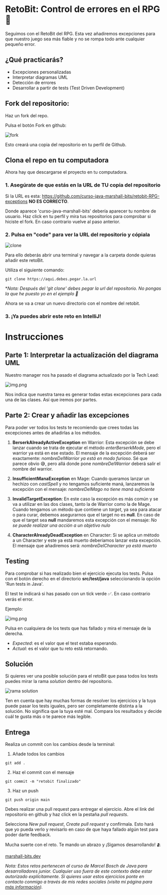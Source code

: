 # RetoBit: Control de errores en el RPG 🙈

Seguimos con el RetoBit del RPG. Esta vez añadiremos excepciones para que nuestro juego sea más fiable y no se rompa todo ante cualquier pequeño error.

## ¿Qué practicarás?

- Excepciones personalizadas
- Interpretar diagramas UML
- Detección de errores
- Desarrollar a partir de tests (Test Driven Development)

## Fork del repositorio:

Haz un fork del repo.

Pulsa el botón Fork en github:

![fork](public/img1.png)

Esto creará una copia del repositorio en tu perfil de Github. 

## Clona el repo en tu computadora

Ahora hay que descargarse el proyecto en tu computadora.

### 1. Asegúrate de que estás en la URL de TU copia del repositorio
   

Si la URL es esta: https://github.com/curso-java-marshall-bits/retobit-RPG-exceptions **NO ES CORRECTO**.
    

Donde aparece 'curso-java-marshall-bits' debería aparecer tu nombre de usuario. Haz click en tu perfil y mira tus repositorios para comprobar si hiciste el fork. En caso contrario vuelve al paso anterior. 


### 2. Pulsa en "code" para ver la URL del repositorio y cópiala

![clone](public/img2.png)

Para ello deberás abrir una terminal y navegar a la carpeta donde quieras añadir este retoBit.

Utiliza el siguiente comando:

```commandline
git clone https://aqui.debes.pegar.la.url
```

**Nota: Después del 'git clone' debes pegar la url del repositorio. No pongas la que he puesto yo en el ejemplo 🤣*

Ahora se va a crear un nuevo directorio con el nombre del retobit.

### 3. ¡Ya puedes abrir este reto en IntelliJ!

# Instrucciones

## Parte 1: Interpretar la actualización del diagrama UML

Nuestro manager nos ha pasado el diagrama actualizado por la Tech Lead:

![img.png](public/diagrama.png)

Nos indica que nuestra tarea es generar todas estas excepciones para cada una de las clases. Así que iremos por partes.

## Parte 2: Crear y añadir las excepciones

Para poder ver todos los tests te recomiendo que crees todas las excepciones antes de añadirlas a los métodos.

1. **BerserkAlreadyActiveException** en Warrior: Esta excepción se debe lanzar cuando se trata de ejecutar el método *enterBerserkMode*, pero el warrior ya está en ese estado. El mensaje de la excepción deberá ser exactamente: *nombreDelWarrior ya está en modo furioso*. Sé que parece obvio 😅, pero allá donde pone *nombreDelWarrior* deberá salir el nombre del warrior. 

2. **InsufficientManaException** en Mage: Cuando queramos lanzar un hechizo con *castSpell* y no tengamos suficiente maná, lanzaremos la excepción con el mensaje: *nombreDelMago no tiene maná suficiente* 

3. **InvalidTargetException**: En este caso la excepción es más común y se va a utilizar en las dos clases, tanto la de Warrior como la de Mage. Cuando tengamos un método que contiene un *target*, ya sea para atacar o para curar, debemos asegurarnos que el target no es **null**. En caso de que el target sea **null** mandaremos esta excepción con el mensaje: *No se puede realizar una acción a un objetivo nulo*

4. **CharacterAlreadyDeadException** en Character: Si se aplica un método a un Character y este ya está muerto deberíamos lanzar esta excepción. El mensaje que añadiremos será: *nombreDelCharacter ya está muerto*

## Testing

Para comprobar si has realizado bien el ejercicio ejecuta los tests. Pulsa con el botón derecho en el directorio **src/test/java** seleccionando la opción 'Run tests in Java'. 

El test te indicará si has pasado con un tick verde ✅. En caso contrario verás el error.

Ejemplo:

![img.png](public/img3.png)

Pulsa en cualquiera de los tests que has fallado y mira el mensaje de la derecha.

- *Expected*: es el valor que el test estaba esperando.
- *Actual*: es el valor que tu reto está retornando. 

## Solución

Si quieres ver una posible solución para el retoBit que pasa todos los tests puedes mirar la rama *solution* dentro del repositorio.

![rama solution](public/img4.png)

Ten en cuenta que hay muchas formas de resolver los ejercicios y la tuya puede pasar los tests iguales, pero ser completamente distinta a la solución. No significa que la tuya esté mal. Compara los resultados y decide cuál te gusta más o te parece más legible.

## Entrega

Realiza un commit con los cambios desde la terminal:

1. Añade todos los cambios
````commandline
git add .
````

2. Haz el commit con el mensaje
````commandline
git commit -m "retobit finalizado"
````

3. Haz un push
````commandline
git push origin main
````

Debes realizar una pull request para entregar el ejercicio. Abre el link del repositorio en github y haz click en la pestaña *pull requests*.

Selecciona *New pull request*, *Create pull request* y confírmala. Esto hará que yo pueda verlo y revisarlo en caso de que haya fallado algún test para poder darte feedback.

Mucha suerte con el reto. Te mando un abrazo y ¡Sigamos desarrollando! 🫂

[marshall-bits.dev](http://marshall-bits.dev)

*Nota: Estos retos pertenecen al curso de Marcel Bosch de Java para desarrolladores junior. Cualquier uso fuera de este contexto debe estar autorizado explícitamente. Si quieres usar estos ejercicios ponte en contacto conmigo a través de mis redes sociales (visita mi página para [más información](http://marshall-bits.dev)).* 